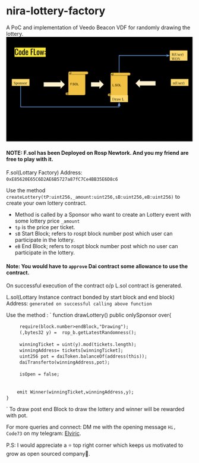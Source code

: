 # nira-lottery-factory
A PoC and implementation of Veedo Beacon VDF for randomly drawing the lottery.
![Code Flow Diagram](https://github.com/nira-finance/nira-lottery-factory/blob/master/Screen%20Shot%202020-07-22%20at%2011.05.27%20PM.png)
#### NOTE: F.sol has been Deployed on Rosp Newtork. And you my friend are free to play with it.


F.sol(Lottary Factory) Address:
`0xE85620E65C6D2AE6B5727a87fC7Ce4BB35E6D8c6`

Use the method `createLottery(tP:uint256,_amount:uint256,sB:uint256,eB:uint256)` to create your own lottery contract.
* Method is called by a Sponsor who want to create an Lottery event with some lottery price `_amount`
* `tp` is the price per ticket.
* `sB` Start Block; refers to rospt block number post which user can participate in the lottery.
* `eB` End Block; refers to rospt block number post which no user can participate in the lottery.

#### Note: You would have to `approve` Dai contract some allowance to use the contract.

On successful execution of the contract o/p L.sol contract is generated.

L.sol(Lottary Instance contract bonded by start block and end block) Address:
`generated on successful calling above function`

Use the method :
`    function drawLottery() public  onlySponsor over{
        
         require(block.number>endBlock,"Drawing");
         (,bytes32 y) =  rop_b.getLatestRandomness();
        
         winningTicket = uint(y).mod(tickets.length);
         winningAddress= tickets[winningTicket];
         uint256 pot = daiToken.balanceOf(address(this));
         daiTransferto(winningAddress,pot);
         
         isOpen = false;
    
         
        emit Winner(winningTicket,winningAddress,y);
    }
`
To draw post end Block to draw the lottery and winner will be rewarded with pot.

For more queries and connect: DM me with the opening message  `Hi, Code73` on my telegram: [Elviric](https://t.me/Elviric).

P.S: I would appreciate a ⭐️ top right corner which keeps us motivated to grow as open sourced company🙏.
